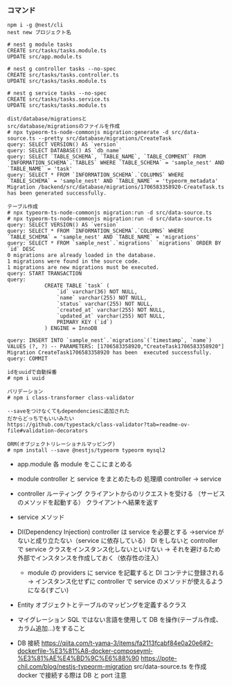 ### コマンド

```
npm i -g @nest/cli
nest new プロジェクト名
```

```
# nest g module tasks
CREATE src/tasks/tasks.module.ts
UPDATE src/app.module.ts

# nest g controller tasks --no-spec
CREATE src/tasks/tasks.controller.ts
UPDATE src/tasks/tasks.module.ts

# nest g service tasks --no-spec
CREATE src/tasks/tasks.service.ts
UPDATE src/tasks/tasks.module.ts
```

```
dist/database/migrationsと
src/database/migrationsのファイルを作成
# npx typeorm-ts-node-commonjs migration:generate -d src/data-source.ts --pretty src/database/migrations/CreateTask
query: SELECT VERSION() AS `version`
query: SELECT DATABASE() AS `db_name`
query: SELECT `TABLE_SCHEMA`, `TABLE_NAME`, `TABLE_COMMENT` FROM `INFORMATION_SCHEMA`.`TABLES` WHERE `TABLE_SCHEMA` = 'sample_nest' AND `TABLE_NAME` = 'task'
query: SELECT * FROM `INFORMATION_SCHEMA`.`COLUMNS` WHERE `TABLE_SCHEMA` = 'sample_nest' AND `TABLE_NAME` = 'typeorm_metadata'
Migration /backend/src/database/migrations/1706583358920-CreateTask.ts has been generated successfully.

テーブル作成
# npx typeorm-ts-node-commonjs migration:run -d src/data-source.ts
# npx typeorm-ts-node-commonjs migration:run -d src/data-source.ts
query: SELECT VERSION() AS `version`
query: SELECT * FROM `INFORMATION_SCHEMA`.`COLUMNS` WHERE `TABLE_SCHEMA` = 'sample_nest' AND `TABLE_NAME` = 'migrations'
query: SELECT * FROM `sample_nest`.`migrations` `migrations` ORDER BY `id` DESC
0 migrations are already loaded in the database.
1 migrations were found in the source code.
1 migrations are new migrations must be executed.
query: START TRANSACTION
query:
            CREATE TABLE `task` (
                `id` varchar(36) NOT NULL,
                `name` varchar(255) NOT NULL,
                `status` varchar(255) NOT NULL,
                `created_at` varchar(255) NOT NULL,
                `updated_at` varchar(255) NOT NULL,
                PRIMARY KEY (`id`)
            ) ENGINE = InnoDB

query: INSERT INTO `sample_nest`.`migrations`(`timestamp`, `name`) VALUES (?, ?) -- PARAMETERS: [1706583358920,"CreateTask1706583358920"]
Migration CreateTask1706583358920 has been  executed successfully.
query: COMMIT
```

```
idをuuidで自動採番
# npm i uuid
```

```
バリデーション
# npm i class-transformer class-validator

--saveをつけなくてもdependenciesに追加された
だからどっちでもいいみたい
https://github.com/typestack/class-validator?tab=readme-ov-file#validation-decorators
```

```
ORM(オブジェクトリレーショナルマッピング)
# npm install --save @nestjs/typeorm typeorm mysql2
```

- app.module
  各 module をここにまとめる

- module
  controller と service をまとめたもの
  処理順 controller → service

- controller
  ルーティング
  クライアントからのリクエストを受ける
  （サービスのメソッドを起動する）
  クライアントへ結果を返す

- service
  メソッド

- DI(Dependency Injection)
  controller は service を必要とする →service がないと成り立たない（service に依存している）
  DI をしないと controller で service クラスをインスタンス化しないといけない
  → それを避けるため外部でインスタンスを作成しておく（依存性の注入）

  - module の providers に service を記載すると DI コンテナに登録される
    → インスタンス化せずに controller で service のメソッドが使えるようになる(すごい)

- Entity
  オブジェクトとテーブルのマッピングを定義するクラス

- マイグレーション
  SQL ではない言語を使用して DB を操作(テーブル作成、カラム追加...)をすること

- DB 接続
  https://qiita.com/t-yama-3/items/fa2113fcabf84e0a20e6#2-dockerfile-%E3%81%A8-docker-composeyml-%E3%81%AE%E4%BD%9C%E6%88%90
  https://pote-chil.com/blog/nestjs-typeorm-migration
  src/data-source.ts を作成
  docker で接続する際は DB と port 注意
